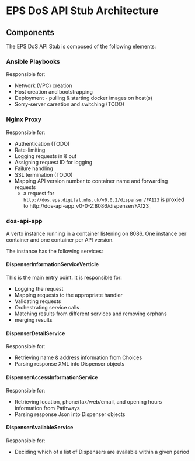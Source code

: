 # EPS DoS API Stub Architecture

## Components

The EPS DoS API Stub is composed of the following elements:

### Ansible Playbooks
Responsible for:

* Network (VPC) creation
* Host creation and bootstrapping
* Deployment - pulling & starting docker images on host(s)
* Sorry-server careation and switching (TODO)

### Nginx Proxy
Responsible for:

* Authentication (TODO)
* Rate-limiting
* Logging requests in & out
* Assigning request ID for logging
* Failure handling
* SSL termination (TODO)
* Mapping API version number to container name and forwarding requests
  - a request for `http://dos.eps.digital.nhs.uk/v0.0.2/dispenser/FA123` is proxied to http://dos-api-app_v0-0-2:8086/dispenser/FA123_

### dos-api-app
 
A vertx instance running in a container listening on 8086. One instance per container and one container per API version.

The instance has the following services:

#### DispenserInformationServiceVerticle
This is the main entry point. It is responsible for:

* Logging the request
* Mapping requests to the appropriate handler
* Validating requests
* Orchestrating service calls 
* Matching results from different services and removing orphans
* merging results

#### DispenserDetailService

Responsible for:

* Retrieving name & address information from Choices
* Parsing response XML into Dispenser objects

#### DispenserAccessInformationService

Responsible for:

* Retrieving location, phone/fax/web/email, and opening hours information from Pathways
* Parsing response Json into Dispenser objects

#### DispenserAvailableService

Responsible for:

* Deciding which of a list of Dispensers are available within a given period